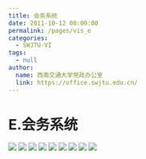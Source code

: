 ```yaml
---
title: 会务系统
date: 2011-10-12 00:00:00
permalink: /pages/vis_e
categories: 
  - SWJTU-VI
tags: 
  - null
author: 
  name: 西南交通大学党政办公室
  link: https://office.swjtu.edu.cn/
---
```



# E.会务系统

![](/img/vis/60.jpg)
![](/img/vis/61.jpg)
![](/img/vis/62.jpg)
![](/img/vis/63.jpg)
![](/img/vis/64.jpg)
![](/img/vis/65.jpg)
![](/img/vis/66.jpg)
![](/img/vis/67.jpg)
![](/img/vis/68.jpg)
